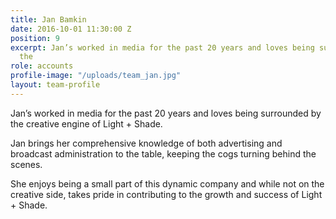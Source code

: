 ```yaml
---
title: Jan Bamkin
date: 2016-10-01 11:30:00 Z
position: 9
excerpt: Jan’s worked in media for the past 20 years and loves being surrounded by
  the
role: accounts
profile-image: "/uploads/team_jan.jpg"
layout: team-profile
---
```


Jan’s worked in media for the past 20 years and loves being surrounded by the creative engine of Light + Shade.

Jan brings her comprehensive knowledge of both advertising and broadcast administration to the table, keeping the cogs turning behind the scenes.

She enjoys being a small part of this dynamic company and while not on the creative side, takes pride in contributing to the growth and success of Light + Shade.